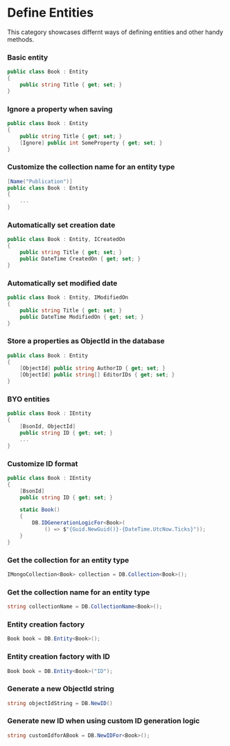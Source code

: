 # Define Entities
This category showcases differnt ways of defining entities and other handy methods.

### Basic entity
```csharp
public class Book : Entity
{
    public string Title { get; set; }
}
```

### Ignore a property when saving
```csharp
public class Book : Entity
{
    public string Title { get; set; }
    [Ignore] public int SomeProperty { get; set; }
}
```

### Customize the collection name for an entity type
```csharp
[Name("Publication")]
public class Book : Entity
{
    ...
}
```

### Automatically set creation date
```csharp
public class Book : Entity, ICreatedOn
{
    public string Title { get; set; }
    public DateTime CreatedOn { get; set; }
}
```

### Automatically set modified date
```csharp
public class Book : Entity, IModifiedOn
{
    public string Title { get; set; }
    public DateTime ModifiedOn { get; set; }
}
```

### Store a properties as ObjectId in the database
```csharp
public class Book : Entity
{
    [ObjectId] public string AuthorID { get; set; }
    [ObjectId] public string[] EditorIDs { get; set; }
}
```

### BYO entities
```csharp
public class Book : IEntity
{
    [BsonId, ObjectId]
    public string ID { get; set; }
    ...
}
```

### Customize ID format
```csharp
public class Book : IEntity
{
    [BsonId]
    public string ID { get; set; }

    static Book()
    {
        DB.IDGenerationLogicFor<Book>(
            () => $"{Guid.NewGuid()}-{DateTime.UtcNow.Ticks}"));
    }
}
```

### Get the collection for an entity type
```csharp
IMongoCollection<Book> collection = DB.Collection<Book>();
```

### Get the collection name for an entity type
```csharp
string collectionName = DB.CollectionName<Book>();
```

### Entity creation factory
```csharp
Book book = DB.Entity<Book>();
```

### Entity creation factory with ID
```csharp
Book book = DB.Entity<Book>("ID");
```

### Generate a new ObjectId string
```csharp
string objectIdString = DB.NewID()
```

### Generate new ID when using custom ID generation logic
```csharp
string customIdforABook = DB.NewIDFor<Book>();
```
